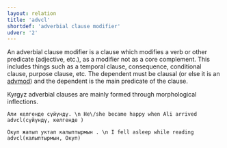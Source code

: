 ```yaml
---
layout: relation
title: 'advcl'
shortdef: 'adverbial clause modifier'
udver: '2'
---
```


An adverbial clause modifier is a clause which modifies
a verb or other predicate (adjective, etc.),
as a modifier not as a core complement. 
This includes things such as a temporal clause,
consequence, conditional clause, purpose clause, etc.
The dependent must be clausal (or else it is an [advmod]())
and the dependent is the main predicate of the clause.

Kyrgyz adverbial clauses are mainly formed through morphological inflections.

~~~ sdparse
Али келгенде сүйүндү. \n He\/she became happy when Ali arrived
advcl(сүйүндү, келгенде )
~~~

~~~ sdparse
Окуп жатып уктап калыптырмын . \n I fell asleep while reading
advcl(калыптырмын, Окуп)
~~~


<!-- Interlanguage links updated Út 9. května 2023, 20:03:54 CEST -->
